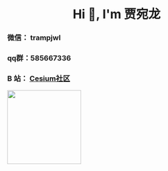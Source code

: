 <h1 align="center">Hi 👋, I'm 贾宛龙</h1>

### 微信： trampjwl

### qq群：585667336

### B 站： [Cesium社区](https://space.bilibili.com/269344644)

<img height="170em" src="https://github-readme-stats-eight-theta.vercel.app/api?username=jiawanlong&show_icons=true&theme=algolia&include_all_commits=true&count_private=true"/>

